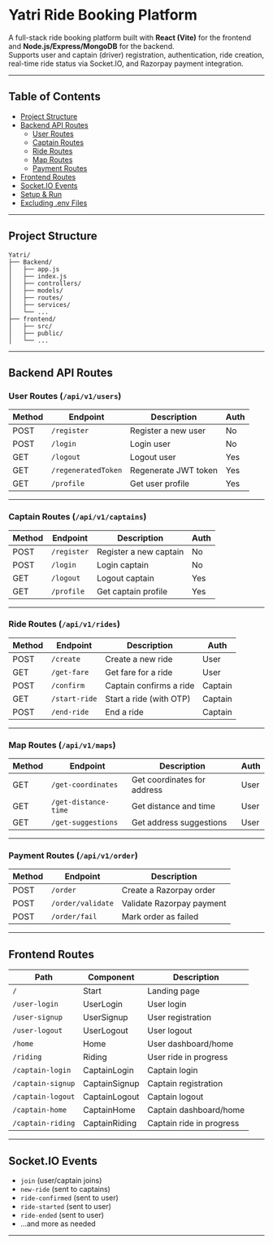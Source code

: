 # Yatri Ride Booking Platform

A full-stack ride booking platform built with **React (Vite)** for the frontend and **Node.js/Express/MongoDB** for the backend.  
Supports user and captain (driver) registration, authentication, ride creation, real-time ride status via Socket.IO, and Razorpay payment integration.

---

## Table of Contents

- [Project Structure](#project-structure)
- [Backend API Routes](#backend-api-routes)
  - [User Routes](#user-routes)
  - [Captain Routes](#captain-routes)
  - [Ride Routes](#ride-routes)
  - [Map Routes](#map-routes)
  - [Payment Routes](#payment-routes)
- [Frontend Routes](#frontend-routes)
- [Socket.IO Events](#socketio-events)
- [Setup & Run](#setup--run)
- [Excluding .env Files](#excluding-env-files)

---

## Project Structure

```
Yatri/
├── Backend/
│   ├── app.js
│   ├── index.js
│   ├── controllers/
│   ├── models/
│   ├── routes/
│   ├── services/
│   └── ...
├── frontend/
│   ├── src/
│   ├── public/
│   └── ...
```

---

## Backend API Routes

### User Routes (`/api/v1/users`)
| Method | Endpoint                | Description                       | Auth         |
|--------|-------------------------|-----------------------------------|--------------|
| POST   | `/register`             | Register a new user               | No           |
| POST   | `/login`                | Login user                        | No           |
| GET    | `/logout`               | Logout user                       | Yes          |
| GET    | `/regeneratedToken`     | Regenerate JWT token              | Yes          |
| GET    | `/profile`              | Get user profile                  | Yes          |

---

### Captain Routes (`/api/v1/captains`)
| Method | Endpoint                | Description                       | Auth         |
|--------|-------------------------|-----------------------------------|--------------|
| POST   | `/register`             | Register a new captain            | No           |
| POST   | `/login`                | Login captain                     | No           |
| GET    | `/logout`               | Logout captain                    | Yes          |
| GET    | `/profile`              | Get captain profile               | Yes          |

---

### Ride Routes (`/api/v1/rides`)
| Method | Endpoint                | Description                       | Auth         |
|--------|-------------------------|-----------------------------------|--------------|
| POST   | `/create`               | Create a new ride                 | User         |
| GET    | `/get-fare`             | Get fare for a ride               | User         |
| POST   | `/confirm`              | Captain confirms a ride           | Captain      |
| GET    | `/start-ride`           | Start a ride (with OTP)           | Captain      |
| POST   | `/end-ride`             | End a ride                        | Captain      |

---

### Map Routes (`/api/v1/maps`)
| Method | Endpoint                | Description                       | Auth         |
|--------|-------------------------|-----------------------------------|--------------|
| GET    | `/get-coordinates`      | Get coordinates for address       | User         |
| GET    | `/get-distance-time`    | Get distance and time             | User         |
| GET    | `/get-suggestions`      | Get address suggestions           | User         |

---

### Payment Routes (`/api/v1/order`)
| Method | Endpoint                | Description                       |
|--------|-------------------------|-----------------------------------|
| POST   | `/order`                | Create a Razorpay order           |
| POST   | `/order/validate`       | Validate Razorpay payment         |
| POST   | `/order/fail`           | Mark order as failed              |

---

## Frontend Routes

| Path                | Component              | Description                |
|---------------------|-----------------------|----------------------------|
| `/`                 | Start                  | Landing page               |
| `/user-login`       | UserLogin              | User login                 |
| `/user-signup`      | UserSignup             | User registration          |
| `/user-logout`      | UserLogout             | User logout                |
| `/home`             | Home                   | User dashboard/home        |
| `/riding`           | Riding                 | User ride in progress      |
| `/captain-login`    | CaptainLogin           | Captain login              |
| `/captain-signup`   | CaptainSignup          | Captain registration       |
| `/captain-logout`   | CaptainLogout          | Captain logout             |
| `/captain-home`     | CaptainHome            | Captain dashboard/home     |
| `/captain-riding`   | CaptainRiding          | Captain ride in progress   |

---

## Socket.IO Events

- `join` (user/captain joins)
- `new-ride` (sent to captains)
- `ride-confirmed` (sent to user)
- `ride-started` (sent to user)
- `ride-ended` (sent to user)
- ...and more as needed

---


